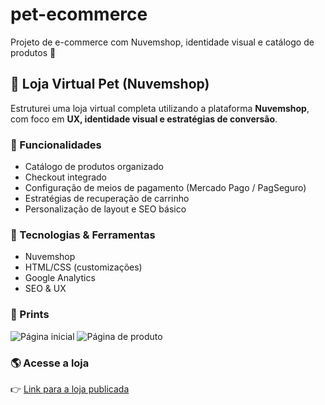 # pet-ecommerce
Projeto de e-commerce com Nuvemshop, identidade visual e catálogo de produtos 🐾
## 🛒 Loja Virtual Pet (Nuvemshop)

Estruturei uma loja virtual completa utilizando a plataforma **Nuvemshop**, com foco em **UX, identidade visual e estratégias de conversão**.

### 🚀 Funcionalidades
- Catálogo de produtos organizado
- Checkout integrado
- Configuração de meios de pagamento (Mercado Pago / PagSeguro)
- Estratégias de recuperação de carrinho
- Personalização de layout e SEO básico

### 🔧 Tecnologias & Ferramentas
- Nuvemshop
- HTML/CSS (customizações)
- Google Analytics
- SEO & UX

### 📸 Prints
![Página inicial](./images/loja-inicial.png)
![Página de produto](./images/loja-produto.png)

### 🌎 Acesse a loja
👉 [Link para a loja publicada](https://seudominio.com) 
